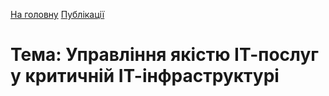 [На головну](../../index.md) [Публікації](publications.md)

# Тема: Управління якістю ІТ-послуг у критичній ІТ-інфраструктурі

